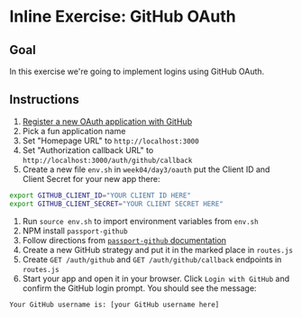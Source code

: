 # Inline Exercise: GitHub OAuth

## Goal

In this exercise we're going to implement logins using GitHub OAuth.

## Instructions

1. [Register a new OAuth application with GitHub](https://github.com/settings/developers)
  1. Pick a fun application name
  1. Set "Homepage URL" to `http://localhost:3000`
  1. Set "Authorization callback URL" to `http://localhost:3000/auth/github/callback`
1. Create a new file `env.sh` in `week04/day3/oauth` put the Client ID and Client
  Secret for your new app there:

  ```bash
  export GITHUB_CLIENT_ID="YOUR CLIENT ID HERE"
  export GITHUB_CLIENT_SECRET="YOUR CLIENT SECRET HERE"
  ```

1. Run `source env.sh` to import environment variables from `env.sh`
1. NPM install `passport-github`
1. Follow directions from
  [`passport-github` documentation](https://github.com/jaredhanson/passport-github)
  1. Create a new GitHub strategy and put it in the marked place in `routes.js`
  1. Create `GET /auth/github` and `GET /auth/github/callback` endpoints in
    `routes.js`
1. Start your app and open it in your browser. Click `Login with GitHub` and
  confirm the GitHub login prompt. You should see the message:

  ```
  Your GitHub username is: [your GitHub username here]
  ```
